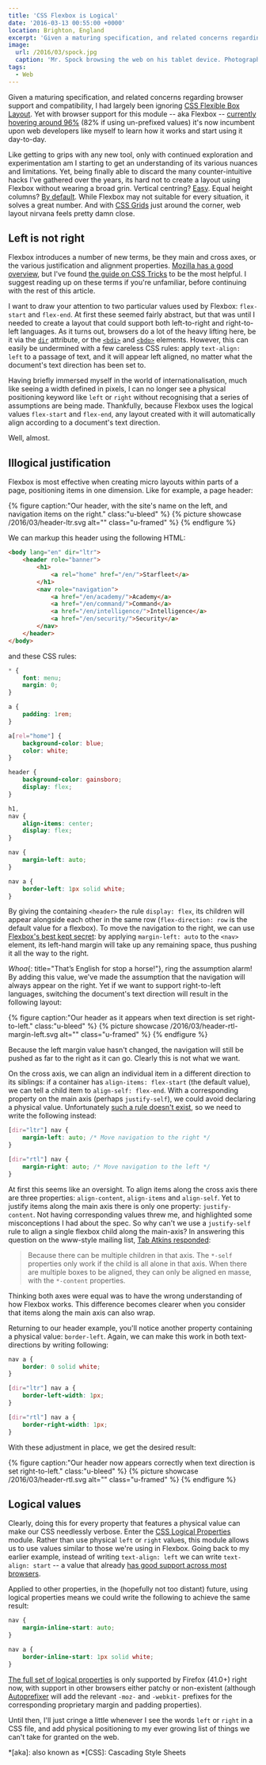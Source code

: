 ```yaml
---
title: 'CSS Flexbox is Logical'
date: '2016-03-13 00:55:00 +0000'
location: Brighton, England
excerpt: 'Given a maturing specification, and related concerns regarding browser support and compatibility, I had largely been ignoring Flexbox. Yet with browser support for this module currently hovering around 96%, it''s now incumbent upon web developers like myself to learn how it works and start using it day-to-day.'
image:
  url: /2016/03/spock.jpg
  caption: 'Mr. Spock browsing the web on his tablet device. Photograph: [NBC Television](https://commons.wikimedia.org/wiki/File:Star_Trek_Spock.jpg)'
tags:
  - Web
---
```

Given a maturing specification, and related concerns regarding browser support and compatibility, I had largely been ignoring [CSS Flexible Box Layout][1]. Yet with browser support for this module -- aka Flexbox -- [currently hovering around 96%][2] (82% if using un-prefixed values) it's now incumbent upon web developers like myself to learn how it works and start using it day-to-day.

Like getting to grips with any new tool, only with continued exploration and experimentation am I starting to get an understanding of its various nuances and limitations. Yet, being finally able to discard the many counter-intuitive hacks I've gathered over the years, its hard not to create a layout using Flexbox without wearing a broad grin. Vertical centring? [Easy][3]. Equal height columns? [By default][4]. While Flexbox may not suitable for every situation, it solves a great number. And with [CSS Grids][5] just around the corner, web layout nirvana feels pretty damn close.

## Left is not right
Flexbox introduces a number of new terms, be they main and cross axes, or the various justification and alignment properties. [Mozilla has a good overview][6], but I've found [the guide on CSS Tricks][7] to be the most helpful. I suggest reading up on these terms if you're unfamiliar, before continuing with the rest of this article.

I want to draw your attention to two particular values used by Flexbox: `flex-start` and `flex-end`. At first these seemed fairly abstract, but that was until I needed to create a layout that could support both left-to-right and right-to-left languages. As it turns out, browsers do a lot of the heavy lifting here, be it via the [`dir`][8] attribute, or the [`<bdi>`][9] and [`<bdo>`][10] elements. However, this can easily be undermined with a few careless CSS rules: apply `text-align: left` to a passage of text, and it will appear left aligned, no matter what the document's text direction has been set to.

Having briefly immersed myself in the world of internationalisation, much like seeing a width defined in pixels, I can no longer see a physical positioning keyword like `left` or `right` without recognising that a series of assumptions are being made. Thankfully, because Flexbox uses the logical values `flex-start` and `flex-end`, any layout created with it will automatically align according to a document's text direction.

Well, almost.

## Illogical justification
Flexbox is most effective when creating micro layouts within parts of a page, positioning items in one dimension. Like for example, a page header:

{% figure caption:"Our header, with the site's name on the left, and navigation items on the right." class:"u-bleed" %}
{% picture showcase /2016/03/header-ltr.svg alt="" class="u-framed" %}
{% endfigure %}

We can markup this header using the following HTML:

```html
<body lang="en" dir="ltr">
    <header role="banner">
        <h1>
            <a rel="home" href="/en/">Starfleet</a>
        </h1>
        <nav role="navigation">
            <a href="/en/academy/">Academy</a>
            <a href="/en/command/">Command</a>
            <a href="/en/intelligence/">Intelligence</a>
            <a href="/en/security/">Security</a>
        </nav>
    </header>
</body>
```

and these CSS rules:

```css
* {
    font: menu;
    margin: 0;
}

a {
    padding: 1rem;
}

a[rel="home"] {
    background-color: blue;
    color: white;
}

header {
    background-color: gainsboro;
    display: flex;
}

h1,
nav {
    align-items: center;
    display: flex;
}

nav {
    margin-left: auto;
}

nav a {
    border-left: 1px solid white;
}
```

By giving the containing `<header>` the rule `display: flex`, its children will appear alongside each other in the same row (`flex-direction: row` is the default value for a flexbox). To move the navigation to the right, we can use [Flexbox's best kept secret][11]: by applying `margin-left: auto` to the `<nav>` element, its left-hand margin will take up any remaining space, thus pushing it all the way to the right.

*Whoa*{: title="That’s English for stop a horse!"}, ring the assumption alarm! By adding this value, we've made the assumption that the navigation will always appear on the right. Yet if we want to support right-to-left languages, switching the document's text direction will result in the following layout:

{% figure caption:"Our header as it appears when text direction is set right-to-left." class:"u-bleed" %}
{% picture showcase /2016/03/header-rtl-margin-left.svg alt="" class="u-framed" %}
{% endfigure %}

Because the left margin value hasn't changed, the navigation will still be pushed as far to the right as it can go. Clearly this is not what we want.

On the cross axis, we can align an individual item in a different direction to its siblings: if a container has `align-items: flex-start` (the default value), we can tell a child item to `align-self: flex-end`. With a corresponding property on the main axis (perhaps `justify-self`), we could avoid declaring a physical value. Unfortunately [such a rule doesn't exist][12], so we need to write the following instead:

```css
[dir="ltr"] nav {
    margin-left: auto; /* Move navigation to the right */
}

[dir="rtl"] nav {
    margin-right: auto; /* Move navigation to the left */
}
```

At first this seems like an oversight. To align items along the cross axis there are three properties: `align-content`, `align-items` and `align-self`. Yet to justify items along the main axis there is only one property: `justify-content`. Not having corresponding values threw me, and highlighted some misconceptions I had about the spec. So why can't we use a `justify-self` rule to align a single flexbox child along the main-axis? In answering this question on the www-style mailing list, [Tab Atkins responded][13]:

> Because there can be multiple children in that axis. The `*-self` properties only work if the child is all alone in that axis. When there are multiple boxes to be aligned, they can only be aligned en masse, with the `*-content` properties.

Thinking both axes were equal was to have the wrong understanding of how Flexbox works. This difference becomes clearer when you consider that items along the main axis can also wrap.

Returning to our header example, you'll notice another property containing a physical value: `border-left`. Again, we can make this work in both text-directions by writing following:

```css
nav a {
    border: 0 solid white;
}

[dir="ltr"] nav a {
    border-left-width: 1px;
}

[dir="rtl"] nav a {
    border-right-width: 1px;
}
```

With these adjustment in place, we get the desired result:

{% figure caption:"Our header now appears correctly when text direction is set right-to-left." class:"u-bleed" %}
{% picture showcase /2016/03/header-rtl.svg alt="" class="u-framed" %}
{% endfigure %}

## Logical values
Clearly, doing this for every property that features a physical value can make our CSS needlessly verbose. Enter the [CSS Logical Properties][14] module. Rather than use physical `left` or `right` values, this module allows us to use values similar to those we're using in Flexbox. Going back to my earlier example, instead of writing `text-align: left` we can write `text-align: start` -- a value that already [has good support across most browsers][15].

Applied to other properties, in the (hopefully not too distant) future, using logical properties means we could write the following to achieve the same result:

```css
nav {
    margin-inline-start: auto;
}

nav a {
    border-inline-start: 1px solid white;
}
```

[The full set of logical properties][17] is only supported by Firefox (41.0+) right now, with support in other browsers either patchy or non-existent (although [Autoprefixer][17] will add the relevant `-moz-` and `-webkit-` prefixes for the corresponding proprietary margin and padding properties).

Until then, I'll just cringe a little whenever I see the words `left` or `right` in a CSS file, and add physical positioning to my ever growing list of things we can't take for granted on the web.

[1]: https://www.w3.org/TR/css-flexbox-1/
[2]: http://caniuse.com/flexbox
[3]: https://philipwalton.github.io/solved-by-flexbox/demos/vertical-centering/
[4]: https://philipwalton.github.io/solved-by-flexbox/demos/holy-grail/
[5]: http://gridbyexample.com/
[6]: https://developer.mozilla.org/en-US/docs/Web/CSS/CSS_Flexible_Box_Layout/Using_CSS_flexible_boxes
[7]: https://css-tricks.com/snippets/css/a-guide-to-flexbox/
[8]: https://developer.mozilla.org/en-US/docs/Web/HTML/Global_attributes/dir
[9]: https://developer.mozilla.org/en-US/docs/Web/HTML/Element/bdi
[10]: https://developer.mozilla.org/en-US/docs/Web/HTML/Element/bdo
[11]: https://medium.com/@samserif/bd3d892826b6
[12]: http://stackoverflow.com/questions/32551291/in-css-flexbox-why-are-there-no-justify-items-and-justify-self-properties
[13]: https://lists.w3.org/Archives/Public/www-style/2015Apr/0114.html
[14]: https://drafts.csswg.org/css-logical-props/
[15]: http://www.quirksmode.org/css/text/#t07
[16]: https://developer.mozilla.org/en-US/docs/Web/CSS/CSS_Logical_Properties
[17]: https://github.com/postcss/autoprefixer

*[aka]: also known as
*[CSS]: Cascading Style Sheets
